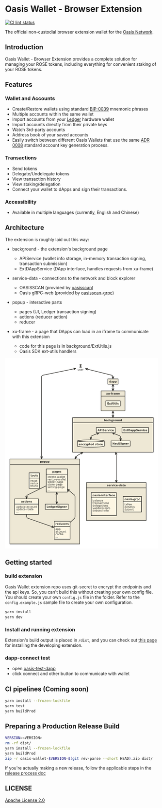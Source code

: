 # Oasis Wallet - Browser Extension

[![CI lint status][github-ci-lint-badge]][github-ci-lint-link]

[github-ci-lint-badge]: https://github.com/oasisprotocol/oasis-wallet-ext/workflows/ci-lint/badge.svg
[github-ci-lint-link]: https://github.com/oasisprotocol/oasis-wallet-ext/actions?query=workflow:ci-lint+branch:master

The official non-custodial browser extension wallet for the [Oasis Network].

[Oasis Network]: https://docs.oasis.dev/general/oasis-network/overview

## Introduction

Oasis Wallet - Browser Extension provides a complete solution for managing your
ROSE tokens, including everything for convenient staking of your ROSE tokens.

## Features

### Wallet and Accounts

- Create/Restore wallets using standard [BIP-0039] mnemonic phrases
- Multiple accounts within the same wallet
- Import accounts from your [Ledger] hardware wallet
- Import accounts directly from their private keys
- Watch 3rd-party accounts
- Address book of your saved accounts
- Easily switch between different Oasis Wallets that use the same [ADR 0008]
  standard account key generation process.

### Transactions

- Send tokens
- Delegate/Undelegate tokens
- View transaction history
- View staking/delegation
- Connect your wallet to dApps and sign their transactions.

### Accessibility

- Available in multiple languages (currently, English and Chinese)

[BIP-0039]: https://github.com/bitcoin/bips/blob/master/bip-0039.mediawiki
[Ledger]: https://www.ledger.com/
[ADR 0008]:
  https://github.com/oasisprotocol/oasis-core/blob/master/docs/adr/0008-standard-account-key-generation.md

## Architecture

The extension is roughly laid out this way:

- background - the extension's background page
    - APIService (wallet info storage, in-memory transaction signing, transaction submission)
    - ExtDAppService (DApp interface, handles requests from xu-frame)

- service-data - connections to the network and block explorer
    - OASISSCAN (provided by [oasisscan](https://api.oasisscan.com/mainnet))
    - Oasis gRPC-web (provided by [oasisscan-grpc](https://grpc-mainnet.oasisscan.com))

- popup - interactive parts
    - pages (UI, Ledger transaction signing)
    - actions (reducer action)
    - reducer

- xu-frame - a page that DApps can load in an iframe to communicate with this extension
    - code for this page is in background/ExtUtils.js
    - Oasis SDK ext-utils handlers

[![Architecture Diagram](./docs/oasis-nomnoml.png)][1]




## Getting started

### build extension

Oasis Wallet extension repo uses git-secret to encrypt the endpoints and the api keys. So, you can't build this without creating your own config file. You should create your own `config.js` file in the folder. Refer to the `config.example.js` sample file to create your own configuration.

```sh
yarn install
yarn dev
```

### Install and running extension

Extension's build output is placed in `/dist`, and you can check out [this page](https://developer.chrome.com/extensions/getstarted) for installing the developing extension.


### dapp-connect test

* open [oasis-test-dapp](https://bitcat365.github.io/oasis-test-dapp)
* click connect and other button to communicate with wallet

## CI pipelines (Coming soon)

```sh
yarn install --frozen-lockfile
yarn test
yarn buildProd
```

## Preparing a Production Release Build

```sh
VERSION=<VERSION>
rm -rf dist/
yarn install --frozen-lockfile
yarn buildProd
zip -r oasis-wallet-$VERSION-$(git rev-parse --short HEAD).zip dist/
```

If you're actually making a new release, follow the applicable steps in the
[release process doc](docs/release-process.md)

## LICENSE

[Apache License 2.0](LICENSE)

[1]:https://www.nomnoml.com/#view/%5B%3Cactor%3Euser%5D%0A%0A%5Bbackground%7C%0A%09%5BAPIService%5D%20%3C-%3E%20%5B%3Cdatabase%3Eencrypted%20store%5D%0A%20%20%20%20%5BAPIService%5D%20%3C-%3E%20%5BNaclSigner%5D%0A%09%5BExtDappService%5D%0A%5D%0A%0A%5Bbackground%5D%20%3C-%3E%20%5Bpopup%5D%0A%0A%5Bpopup%7C%0A%20%20%20%5Btools%7C%0A%20%20%20%20%20react%0A%20%20%20%20%20redux%0A%20%20%20%20%20thunk%0A%20%20%20%5D%0A%20%20%20%5Bpages%7C%0A%20%20%20%20%20create-wallet%0A%20%20%20%20%20restore-wallet%0A%20%20%20%20%20wallet-page%0A%20%20%20%20%20stake-page%0A%20%20%20%20%20setting-page%0A%20%20%20%20%20...%0A%20%20%20%5D%0A%20%20%20%5Bpages%5D%20%3C-%3E%20%5BLedgerSigner%5D%0A%20%20%20%5Breducers%7C%0A%20%20%20%20%20app%0A%20%20%20%20%20account%0A%20%20%20%20%20cache%0A%20%20%20%20%20...%0A%20%20%20%5D%0A%20%20%20%5Bactions%7C%0A%20%20%20%20%20update-account%0A%20%20%20%20%20update-route%0A%20%20%20%20%20...%0A%20%20%20%5D%0A%20%20%20%5Bpages%5D%3A-%3E%5Bactions%5D%0A%20%20%20%5Bactions%5D%3A-%3E%5Breducers%5D%0A%20%20%20%5Breducers%5D%3A-%3E%5Bpages%5D%0A%5D%0A%5Buser%5D%3C-%3E%5Bpopup%5D%0A%0A%5Bservice-data%20%7C%0A%20%20%5Boasis-interface%20%7C%0A%20%20%20%20balance%0A%20%20%20%09transactions%0A%20%20%20%20delegations%0A%20%20%20%09validator-info%0A%20%20%20%20debond-info%0A%20%20%20%20...%0A%20%20%5D%0A%20%20%5Boasis-grpc%20%7C%0A%20%20%09txFee%0A%20%20%20%20genesis%0A%20%20%20%20submit%0A%20%20%5D%0A%5D%0A%0A%5Bbackground%5D%3C-%3E%5Bservice-data%5D%0A%0A%5Bxu-frame%7C%0A%20%20%20%20%5BExtUtils%5D%0A%5D%0A%5Buser%5D%20%3C-%3E%20%5Bdapp%5D%0A%5Bdapp%5D%20%3C-%3E%20%5Bxu-frame%5D%0A%5Bxu-frame%5D%20%3C-%3E%20%5Bbackground%5D%0A%0A%0A%0A%0A%0A
